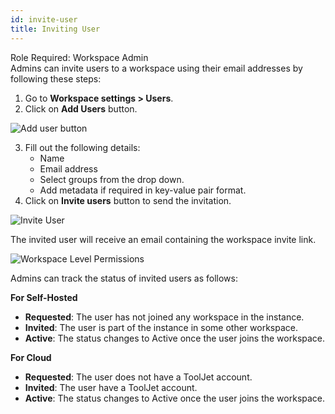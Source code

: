 ```yaml
---
id: invite-user
title: Inviting User
---
```


Role Required: Workspace Admin <br/>
Admins can invite users to a workspace using their email addresses by following these steps:

1. Go to **Workspace settings > Users**.
2. Click on **Add Users** button.

<img className="screenshot-full" src="/img/user-management/onboard-user/invite-user/add-user.png" alt="Add user button" />

3. Fill out the following details:
    - Name
    - Email address
    - Select groups from the drop down.
    - Add metadata if required in key-value pair format.
4. Click on **Invite users** button to send the invitation.

<img className="screenshot-full" src="/img/user-management/onboard-user/invite-user/user-details.png" alt="Invite User" />

The invited user will receive an email containing the workspace invite link.

<img className="screenshot-full" src="/img/user-management/onboard-user/invite-user/email.png" alt="Workspace Level Permissions" />

Admins can track the status of invited users as follows:

**For Self-Hosted**

- **Requested**: The user has not joined any workspace in the instance.
- **Invited**: The user is part of the instance in some other workspace.
- **Active**: The status changes to Active once the user joins the workspace.


**For Cloud**

- **Requested**: The user does not have a ToolJet account.
- **Invited**: The user have a ToolJet account.
- **Active**: The status changes to Active once the user joins the workspace.
